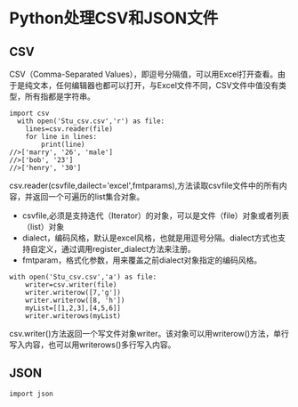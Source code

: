 # Python处理CSV和JSON文件

## CSV
CSV（Comma-Separated Values），即逗号分隔值，可以用Excel打开查看。由于是纯文本，任何编辑器也都可以打开，与Excel文件不同，CSV文件中值没有类型，所有指都是字符串。
```
import csv
  with open('Stu_csv.csv','r') as file:
    lines=csv.reader(file)
    for line in lines:
        print(line)
//>['marry', '26', 'male']
//>['bob', '23']
//>['henry', '30']
```
csv.reader(csvfile,dailect='excel',fmtparams),方法读取csvfile文件中的所有内容，并返回一个可遍历的list集合对象。
* csvfile,必须是支持迭代（Iterator）的对象，可以是文件（file）对象或者列表（list）对象
* dialect，编码风格，默认是excel风格，也就是用逗号分隔。dialect方式也支持自定义，通过调用register_dialect方法来注册。
* fmtparam，格式化参数，用来覆盖之前dialect对象指定的编码风格。

```
with open('Stu_csv.csv','a') as file:
    writer=csv.writer(file)
    writer.writerow([7,'g'])
    writer.writerow([8, 'h'])
    myList=[[1,2,3],[4,5,6]]
    writer.writerows(myList)
```
csv.writer()方法返回一个写文件对象writer。该对象可以用writerow()方法，单行写入内容，也可以用writerows()多行写入内容。

## JSON
```
import json

```
